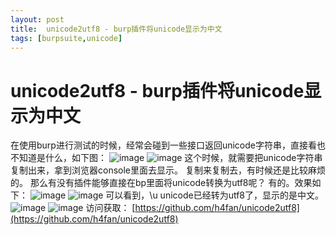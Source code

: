 ```yaml
---
layout: post
title:  unicode2utf8 - burp插件将unicode显示为中文
tags: [burpsuite,unicode]
---
```



# unicode2utf8 - burp插件将unicode显示为中文

在使用burp进行测试的时候，经常会碰到一些接口返回unicode字符串，直接看也不知道是什么，如下图：
![image](https://camo.githubusercontent.com/5a9cfa31ad6e8ce157e08369f799b8bd3a57b64155f854233b4823a2111a508c/68747470733a2f2f6d6d62697a2e717069632e636e2f737a5f6d6d62697a5f6a70672f615a4f4951473732466a514f6961646138797258324f4643696270583945554c696374446963666c58633236504d744657386569614d587149535a564b373962776962763363564e77376d6f72614953324a4e354c35666963705975672f3634303f77785f666d743d6a70656726777866726f6d3d352677785f6c617a793d312677785f636f3d31)
[](https://camo.githubusercontent.com/5a9cfa31ad6e8ce157e08369f799b8bd3a57b64155f854233b4823a2111a508c/68747470733a2f2f6d6d62697a2e717069632e636e2f737a5f6d6d62697a5f6a70672f615a4f4951473732466a514f6961646138797258324f4643696270583945554c696374446963666c58633236504d744657386569614d587149535a564b373962776962763363564e77376d6f72614953324a4e354c35666963705975672f3634303f77785f666d743d6a70656726777866726f6d3d352677785f6c617a793d312677785f636f3d31)
![image](https://camo.githubusercontent.com/5a9cfa31ad6e8ce157e08369f799b8bd3a57b64155f854233b4823a2111a508c/68747470733a2f2f6d6d62697a2e717069632e636e2f737a5f6d6d62697a5f6a70672f615a4f4951473732466a514f6961646138797258324f4643696270583945554c696374446963666c58633236504d744657386569614d587149535a564b373962776962763363564e77376d6f72614953324a4e354c35666963705975672f3634303f77785f666d743d6a70656726777866726f6d3d352677785f6c617a793d312677785f636f3d31)
这个时候，就需要把unicode字符串复制出来，拿到浏览器console里面去显示。
复制来复制去，有时候还是比较麻烦的。
那么有没有插件能够直接在bp里面将unicode转换为utf8呢？
有的。效果如下：
![image](https://camo.githubusercontent.com/056c27fae9ac8377b951d30886c129fde985f9ce71110703f9db3cccc2c50443/68747470733a2f2f6d6d62697a2e717069632e636e2f737a5f6d6d62697a5f6a70672f615a4f4951473732466a514f6961646138797258324f4643696270583945554c6963744c706631464d786250727a787a69616d47696264596e7569624376396e5456626e6c72364f46524b57734b354a3571465a4c77696154743554772f3634303f77785f666d743d6a70656726777866726f6d3d352677785f6c617a793d312677785f636f3d31)
[](https://camo.githubusercontent.com/056c27fae9ac8377b951d30886c129fde985f9ce71110703f9db3cccc2c50443/68747470733a2f2f6d6d62697a2e717069632e636e2f737a5f6d6d62697a5f6a70672f615a4f4951473732466a514f6961646138797258324f4643696270583945554c6963744c706631464d786250727a787a69616d47696264596e7569624376396e5456626e6c72364f46524b57734b354a3571465a4c77696154743554772f3634303f77785f666d743d6a70656726777866726f6d3d352677785f6c617a793d312677785f636f3d31)
![image](https://camo.githubusercontent.com/056c27fae9ac8377b951d30886c129fde985f9ce71110703f9db3cccc2c50443/68747470733a2f2f6d6d62697a2e717069632e636e2f737a5f6d6d62697a5f6a70672f615a4f4951473732466a514f6961646138797258324f4643696270583945554c6963744c706631464d786250727a787a69616d47696264596e7569624376396e5456626e6c72364f46524b57734b354a3571465a4c77696154743554772f3634303f77785f666d743d6a70656726777866726f6d3d352677785f6c617a793d312677785f636f3d31)
可以看到，\u unicode已经转为utf8了，显示的是中文。
![image](https://camo.githubusercontent.com/703f062ca46e92ad123921eecadebd61200f7fcff703c00eb5b34afdbe3ab905/68747470733a2f2f6d6d62697a2e717069632e636e2f737a5f6d6d62697a5f6a70672f615a4f4951473732466a514f6961646138797258324f4643696270583945554c696374465744583036546c43586a636734306564314f69616855514f535354784d6b4363756347754879535157536169614d794c474368474553412f3634303f77785f666d743d6a70656726777866726f6d3d352677785f6c617a793d312677785f636f3d31)
[](https://camo.githubusercontent.com/703f062ca46e92ad123921eecadebd61200f7fcff703c00eb5b34afdbe3ab905/68747470733a2f2f6d6d62697a2e717069632e636e2f737a5f6d6d62697a5f6a70672f615a4f4951473732466a514f6961646138797258324f4643696270583945554c696374465744583036546c43586a636734306564314f69616855514f535354784d6b4363756347754879535157536169614d794c474368474553412f3634303f77785f666d743d6a70656726777866726f6d3d352677785f6c617a793d312677785f636f3d31)
![image](https://camo.githubusercontent.com/703f062ca46e92ad123921eecadebd61200f7fcff703c00eb5b34afdbe3ab905/68747470733a2f2f6d6d62697a2e717069632e636e2f737a5f6d6d62697a5f6a70672f615a4f4951473732466a514f6961646138797258324f4643696270583945554c696374465744583036546c43586a636734306564314f69616855514f535354784d6b4363756347754879535157536169614d794c474368474553412f3634303f77785f666d743d6a70656726777866726f6d3d352677785f6c617a793d312677785f636f3d31)
访问获取：
[https://github.com/h4fan/unicode2utf8](https://github.com/h4fan/unicode2utf8)
